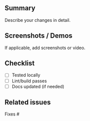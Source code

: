 ## Summary

Describe your changes in detail.

## Screenshots / Demos

If applicable, add screenshots or video.

## Checklist
- [ ] Tested locally
- [ ] Lint/build passes
- [ ] Docs updated (if needed)

## Related issues
Fixes #

